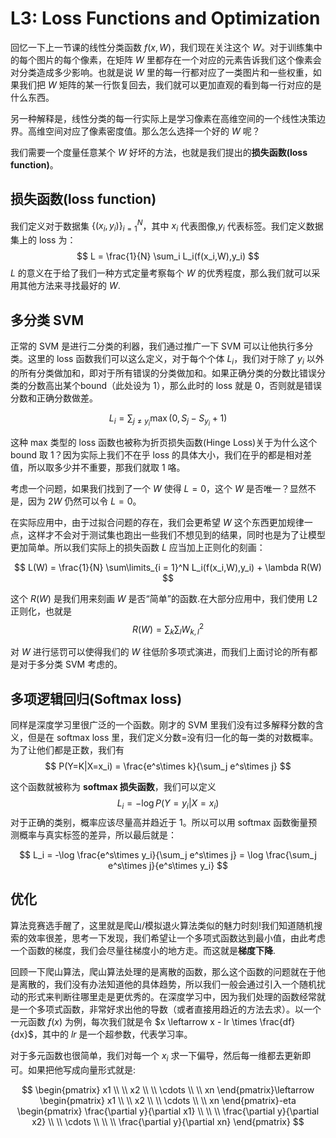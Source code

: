 # L3: Loss Functions and Optimization

回忆一下上一节课的线性分类函数 $f(x,W)$，我们现在关注这个 $W$。对于训练集中的每个图片的每个像素，在矩阵 $W$ 里都存在一个对应的元素告诉我们这个像素会对分类造成多少影响。也就是说 $W$ 里的每一行都对应了一类图片和一些权重，如果我们把 $W$ 矩阵的某一行恢复回去，我们就可以更加直观的看到每一行对应的是什么东西。

另一种解释是，线性分类的每一行实际上是学习像素在高维空间的一个线性决策边界。高维空间对应了像素密度值。那么怎么选择一个好的 $W$ 呢？

我们需要一个度量任意某个 $W$ 好坏的方法，也就是我们提出的**损失函数(loss function)**。

## 损失函数(loss function)

我们定义对于数据集 $\{(x_i,y_i)\}^N_{i=1}$，其中 $x_i$ 代表图像,$y_i$ 代表标签。我们定义数据集上的 loss 为：
$$
L = \frac{1}{N} \sum_i L_i(f(x_i,W),y_i)
$$
$L$ 的意义在于给了我们一种方式定量考察每个 $W$ 的优秀程度，那么我们就可以采用其他方法来寻找最好的 $W$.

## 多分类 SVM

正常的 SVM 是进行二分类的利器，我们通过推广一下 SVM 可以让他执行多分类。这里的 loss 函数我们可以这么定义，对于每个个体 $L_i$，我们对于除了 $y_i$ 以外的所有分类做加和，即对于所有错误的分类做加和。如果正确分类的分数比错误分类的分数高出某个bound（此处设为 1），那么此时的 loss 就是 0，否则就是错误分数和正确分数做差。

$$
L_i = \sum_{j\not= y_i} \max(0,S_j - S_{y_i} + 1)
$$

这种 max 类型的 loss 函数也被称为折页损失函数(Hinge Loss)关于为什么这个 bound 取 1？因为实际上我们不在乎 loss 的具体大小，我们在乎的都是相对差值，所以取多少并不重要，那我们就取 1 咯。

考虑一个问题，如果我们找到了一个 $W$ 使得 $L = 0$，这个 $W$ 是否唯一？显然不是，因为 $2W$ 仍然可以令 $L = 0$。

在实际应用中，由于过拟合问题的存在，我们会更希望 $W$ 这个东西更加规律一点，这样才不会对于测试集也跑出一些我们不想见到的结果，同时也是为了让模型更加简单。所以我们实际上的损失函数 $L$ 应当加上正则化的刻画：

$$
L(W) = \frac{1}{N} \sum\limits_{i = 1}^N L_i(f(x_i,W),y_i) + \lambda R(W)
$$

这个 $R(W)$ 是我们用来刻画 $W$ 是否“简单”的函数.在大部分应用中，我们使用 L2 正则化，也就是
$$
R(W) = \sum_k \sum_l W_{k,l}^2
$$

对 $W$ 进行惩罚可以使得我们的 $W$ 往低阶多项式演进，而我们上面讨论的所有都是对于多分类 SVM 考虑的。

## 多项逻辑回归(Softmax loss)

同样是深度学习里很广泛的一个函数。刚才的 SVM 里我们没有过多解释分数的含义，但是在 softmax loss 里，我们定义分数=没有归一化的每一类的对数概率。为了让他们都是正数，我们有
$$
P(Y=K|X=x_i) = \frac{e^s\times k}{\sum_j e^s\times j}
$$

这个函数就被称为 **softmax 损失函数**，我们可以定义 
$$
L_i = -\log P(Y = y_i | X = x_i)
$$
对于正确的类别，概率应该尽量高并趋近于 1。所以可以用 softmax 函数衡量预测概率与真实标签的差异，所以最后就是：

$$
L_i = -\log \frac{e^s\times y_i}{\sum_j e^s\times j} = \log \frac{\sum_j e^s\times j}{e^s\times y_i}
$$

## 优化

算法竞赛选手醒了，这里就是爬山/模拟退火算法类似的魅力时刻!我们知道随机搜索的效率很差，思考一下发现，我们希望让一个多项式函数达到最小值，由此考虑一个函数的梯度，我们会尽量往梯度小的地方走。而这就是**梯度下降**.

回顾一下爬山算法，爬山算法处理的是离散的函数，那么这个函数的问题就在于他是离散的，我们没有办法知道他的具体趋势，所以我们一般会通过引入一个随机扰动的形式来判断往哪里走是更优秀的。在深度学习中，因为我们处理的函数经常就是一个多项式函数，非常好求出他的导数（或者直接用趋近的方法去求）。以一个一元函数 $f(x)$ 为例，每次我们就是令 $x \leftarrow x - lr \times \frac{df}{dx}$，其中的 $lr$ 是一个超参数，代表学习率。

对于多元函数也很简单，我们对每一个 $x_i$ 求一下偏导，然后每一维都去更新即可。如果把他写成向量形式就是:


$$
\begin{pmatrix}
x1 \\
 \\
x2 \\
 \\
\cdots \\
 \\
xn
\end{pmatrix}\leftarrow
\begin{pmatrix}
x1 \\
 \\
x2 \\
 \\
\cdots \\
 \\
xn
\end{pmatrix}-eta
\begin{pmatrix}
\frac{\partial y}{\partial x1} \\
 \\
 \\
\frac{\partial y}{\partial x2} \\
 \\
\cdots \\
 \\
 \\
\frac{\partial y}{\partial xn}
\end{pmatrix}
$$